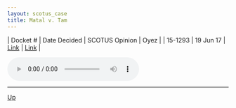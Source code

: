 ```yaml
---
layout: scotus_case
title: Matal v. Tam
---
```


| Docket # | Date Decided | SCOTUS Opinion | Oyez |
| 15-1293 | 19 Jun 17 | [Link](https://www.supremecourt.gov/opinions/preliminaryprint/582US1PP_Web.pdf#page=241) | [Link](https://www.oyez.org/cases/2016/15-1293) |

<audio controls>
   <source src='./resources/15-1293.mp3' type='audio/mpeg'>
</audio>

<object data='./resources/15-1293.pdf' type='application/pdf'></object>

---

[Up](./README.md)